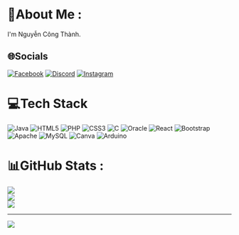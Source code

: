 # 💫About Me :
I'm Nguyễn Công Thành. 

## 🌐Socials
[![Facebook](https://img.shields.io/badge/Facebook-%231877F2.svg?logo=Facebook&logoColor=white)](https://www.facebook.com/profile.php?id=100046687181628) [![Discord](https://img.shields.io/badge/Discord-%237289DA.svg?logo=discord&logoColor=white)](https://discord.gg/wWSbMwSu) [![Instagram](https://img.shields.io/badge/Instagram-%23E4405F.svg?logo=Instagram&logoColor=white)](https://www.instagram.com/c_thanh1508/) 


# 💻Tech Stack
![Java](https://img.shields.io/badge/java-%23ED8B00.svg?style=for-the-badge&logo=java&logoColor=white) ![HTML5](https://img.shields.io/badge/html5-%23E34F26.svg?style=for-the-badge&logo=html5&logoColor=white) ![PHP](https://img.shields.io/badge/php-%23777BB4.svg?style=for-the-badge&logo=php&logoColor=white) ![CSS3](https://img.shields.io/badge/css3-%231572B6.svg?style=for-the-badge&logo=css3&logoColor=white) ![C](https://img.shields.io/badge/c-%2300599C.svg?style=for-the-badge&logo=c&logoColor=white) ![Oracle](https://img.shields.io/badge/Oracle-F80000?style=for-the-badge&logo=oracle&logoColor=white) ![React](https://img.shields.io/badge/react-%2320232a.svg?style=for-the-badge&logo=react&logoColor=%2361DAFB) ![Bootstrap](https://img.shields.io/badge/bootstrap-%23563D7C.svg?style=for-the-badge&logo=bootstrap&logoColor=white) ![Apache](https://img.shields.io/badge/apache-%23D42029.svg?style=for-the-badge&logo=apache&logoColor=white) ![MySQL](https://img.shields.io/badge/mysql-%2300f.svg?style=for-the-badge&logo=mysql&logoColor=white) ![Canva](https://img.shields.io/badge/Canva-%2300C4CC.svg?style=for-the-badge&logo=Canva&logoColor=white) ![Arduino](https://img.shields.io/badge/-Arduino-00979D?style=for-the-badge&logo=Arduino&logoColor=white)
# 📊GitHub Stats :
![](https://github-readme-stats.vercel.app/api?username=DE160490&theme=radical&hide_border=false&include_all_commits=true&count_private=true)<br/>
![](https://github-readme-streak-stats.herokuapp.com/?user=DE160490&theme=radical&hide_border=false)<br/>
![](https://github-readme-stats.vercel.app/api/top-langs/?username=DE160490&theme=radical&hide_border=false&include_all_commits=true&count_private=true&layout=compact)

---
[![](https://visitcount.itsvg.in/api?id=DE160490&icon=0&color=0)](https://visitcount.itsvg.in)
